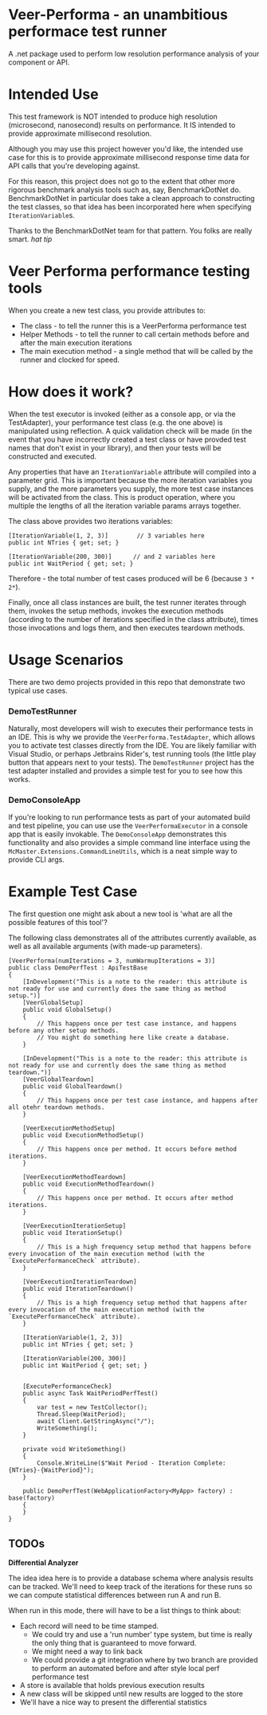 # Veer-Performa - an unambitious performace test runner
A .net package used to perform low resolution performance analysis of your component or API.

# Intended Use
This test framework is NOT intended to produce high resolution (microsecond, nanosecond) results on performance. It
IS intended to provide approximate millisecond resolution.

Although you may use this project however you'd like, the intended use case for this is to provide approximate millisecond
response time data for API calls that you're developing against.

For this reason, this project does not go to the extent that other more rigorous benchmark analysis tools such as, say, BenchmarkDotNet do. BenchmarkDotNet in particular does take a clean approach to constructing the test classes, so that idea has been incorporated here when specifying `IterationVariable`s.

Thanks to the BenchmarkDotNet team for that pattern. You folks are really smart. *hat tip*

# Veer Performa performance testing tools

When you create a new test class, you provide attributes to:
 - The class - to tell the runner this is a VeerPerforma performance test
 - Helper Methods - to tell the runner to call certain methods before and after the main execution iterations
 - The main execution method - a single method that will be called by the runner and clocked for speed.

# How does it work?

When the test executor is invoked (either as a console app, or via the TestAdapter), your performance test class (e.g. the one above) is manipulated using reflection. A quick validation check will be made (in the event that you have incorrectly created a test class or have provded test names that don't exist in your library), and then your tests will be constructed and executed.

Any properties that have an `IterationVariable` attribute will compiled into a parameter grid. This is important because the more iteration variables you supply, and the more parameters you supply, the more test case instances will be activated from the class. This is product operation, where you multiple the lengths of all the iteration variable params arrays together.

The class above provides two iterations variables:

    [IterationVariable(1, 2, 3)]        // 3 variables here
    public int NTries { get; set; }

    [IterationVariable(200, 300)]      // and 2 variables here
    public int WaitPeriod { get; set; }

Therefore - the total number of test cases produced will be 6 (because `3 * 2*`).

Finally, once all class instances are built, the test runner iterates through them, invokes the setup methods, invokes the execution methods (according to the number of iterations specified in the class attribute), times those invocations and logs them, and then executes teardown methods.

# Usage Scenarios

There are two demo projects provided in this repo that demonstrate two typical use cases.


### DemoTestRunner
Naturally, most developers will wish to executes their performance tests in an IDE. This is why we provide the `VeerPerforma.TestAdapter`, which allows you to activate test classes directly from the IDE. You are likely familiar with Visual Studio, or perhaps Jetbrains Rider's, test running tools (the little play button that appears next to your tests). The `DemoTestRunner` project has the test adapter installed and provides a simple test for you to see how this works.

### DemoConsoleApp
If you're looking to run performance tests as part of your automated build and test pipeline, you can use use the `VeerPerformaExecutor` in a console app that is easily invokable. The `DemoConsoleApp` demonstrates this functionality and also provides a simple command line interface using the `McMaster.Extensions.CommandLineUtils`, which is a neat simple way to provide CLI args.


# Example Test Case

The first question one might ask about a new tool is 'what are all the possible features of this tool'?

The following class demonstrates all of the attributes currently available, as well as all available arguments (with made-up parameters).

```
[VeerPerforma(numIterations = 3, numWarmupIterations = 3)]
public class DemoPerfTest : ApiTestBase
{
    [InDevelopment("This is a note to the reader: this attribute is not ready for use and currently does the same thing as method setup.")]
    [VeerGlobalSetup]
    public void GlobalSetup()
    {
        // This happens once per test case instance, and happens before any other setup methods.
        // You might do something here like create a database.
    }

    [InDevelopment("This is a note to the reader: this attribute is not ready for use and currently does the same thing as method teardown.")]
    [VeerGlobalTeardown]
    public void GlobalTeardown()
    {
        // This happens once per test case instance, and happens after all otehr teardown methods.
    }

    [VeerExecutionMethodSetup]
    public void ExecutionMethodSetup()
    {
        // This happens once per method. It occurs before method iterations.
    }

    [VeerExecutionMethodTeardown]
    public void ExecutionMethodTeardown()
    {
        // This happens once per method. It occurs after method iterations.
    }

    [VeerExecutionIterationSetup]
    public void IterationSetup()
    {
        // This is a high frequency setup method that happens before every invocation of the main execution method (with the `ExecutePerformanceCheck` attribute).
    }

    [VeerExecutionIterationTeardown]
    public void IterationTeardown()
    {
        // This is a high frequency setup method that happens after every invocation of the main execution method (with the `ExecutePerformanceCheck` attribute).
    }

    [IterationVariable(1, 2, 3)]
    public int NTries { get; set; }

    [IterationVariable(200, 300)]
    public int WaitPeriod { get; set; }


    [ExecutePerformanceCheck]
    public async Task WaitPeriodPerfTest()
    {
        var test = new TestCollector();
        Thread.Sleep(WaitPeriod);
        await Client.GetStringAsync("/");
        WriteSomething();
    }

    private void WriteSomething()
    {
        Console.WriteLine($"Wait Period - Iteration Complete: {NTries}-{WaitPeriod}");
    }

    public DemoPerfTest(WebApplicationFactory<MyApp> factory) : base(factory)
    {
    }
}
```

## TODOs

**Differential Analyzer**

The idea idea here is to provide a database schema where analysis results can be tracked. We'll need to keep track of the iterations for these runs so we can compute statistical differences between run A and run B.

When run in this mode, there will have to be a list things to think about:

 - Each record will need to be time stamped.
   - We could try and use a 'run number' type system, but time is really the only thing that is guaranteed to move forward.
   -  We might need a way to link back
   -  We could provide a git integration where by two branch are provided to perform an automated before and after style local perf performance test
 - A store is available that holds previous execution results
 - A new class will be skipped until new results are logged to the store
 - We'll have a nice way to present the differential statistics